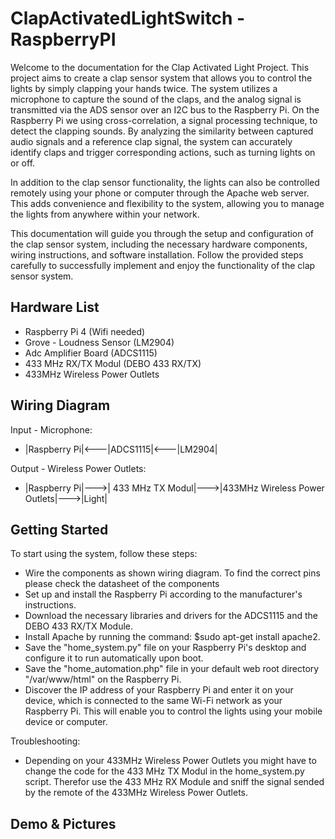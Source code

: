 # ClapActivatedLightSwitch - RaspberryPI

Welcome to the documentation for the Clap Activated Light Project. This project aims to create a clap sensor system that allows you to control the lights by simply clapping your hands twice. The system utilizes a microphone to capture the sound of the claps, and the analog signal is transmitted via the ADS sensor over an I2C bus to the Raspberry Pi. On the Raspberry Pi we using cross-correlation, a signal processing technique, to detect the clapping sounds. By analyzing the similarity between captured audio signals and a reference clap signal, the system can accurately identify claps and trigger corresponding actions, such as turning lights on or off. 

In addition to the clap sensor functionality, the lights can also be controlled remotely using your phone or computer through the Apache web server. This adds convenience and flexibility to the system, allowing you to manage the lights from anywhere within your network.

This documentation will guide you through the setup and configuration of the clap sensor system, including the necessary hardware components, wiring instructions, and software installation. Follow the provided steps carefully to successfully implement and enjoy the functionality of the clap sensor system.


## Hardware List

- Raspberry Pi 4 (Wifi needed)
- Grove - Loudness Sensor (LM2904)
- Adc Amplifier Board (ADCS1115)
- 433 MHz RX/TX Modul (DEBO 433 RX/TX)
- 433MHz Wireless Power Outlets


## Wiring Diagram
Input - Microphone:
- |Raspberry Pi|<---|ADCS1115|<---|LM2904|


Output - Wireless Power Outlets:
- |Raspberry Pi|--->| 433 MHz TX Modul|--->|433MHz Wireless Power Outlets|--->|Light|

## Getting Started
To start using the system, follow these steps:
- Wire the components as shown wiring diagram. To find the correct pins please check the datasheet of the components
- Set up and install the Raspberry Pi according to the manufacturer's instructions.
- Download the necessary libraries and drivers for the ADCS1115 and the DEBO 433 RX/TX Module.
- Install Apache by running the command: $sudo apt-get install apache2.
- Save the "home_system.py" file on your Raspberry Pi's desktop and configure it to run automatically upon boot.
- Save the "home_automation.php" file in your default web root directory "/var/www/html" on the Raspberry Pi.
- Discover the IP address of your Raspberry Pi and enter it on your device, which is connected to the same Wi-Fi network as your Raspberry Pi. This will enable you to control the lights using your mobile device or computer.

Troubleshooting:
- Depending on your 433MHz Wireless Power Outlets you might have to change the code for the 433 MHz TX Modul in the home_system.py script. Therefor use the 433 MHz RX Module and sniff the signal sended by the remote of the 433MHz Wireless Power Outlets.

## Demo & Pictures
